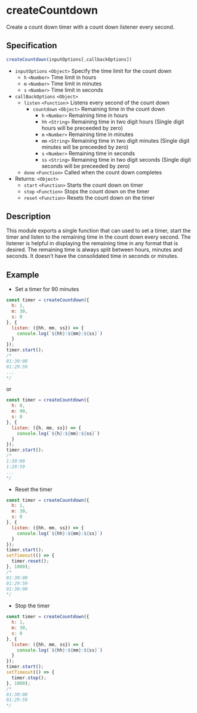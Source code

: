 # createCountdown
Create a count down timer with a count down listener every second.

## Specification
```javascript
createCountdown(inputOptions[,callbackOptions])
```
* `inputOptions` `<Object>` Specify the time limit for the count down
    * `h` `<Number>` Time limit in hours
    * `m` `<Number>` Time limit in minutes
    * `s` `<Number>` Time limit in seconds
* `callBackOptions` `<Object>`
    * `listen` `<Function`> Listens every second of the count down
        * `countdown` `<Object>` Remaining time in the count down
            * `h` `<Number>` Remaining time in hours
            * `hh` `<String>` Remaining time in two digit hours (Single digit hours will be preceeded by zero)
            * `m` `<Number>` Remaining time in minutes
            * `mm` `<String>` Remaining time in two digit minutes (Single digit minutes will be preceeded by zero)
            * `s` `<Number>` Remaining time in seconds
            * `ss` `<String>` Remaining time in two digit seconds (Single digit seconds will be preceeded by zero)
    * `done` `<Function>` Called when the count down completes
* Returns: `<Object>`
    * `start` `<Function>` Starts the count down on timer
    * `stop` `<Function>` Stops the count down on the timer
    * `reset` `<Function>` Resets the count down on the timer

## Description
This module exports a single function that can used to set a timer, start the timer and listen to the remaining time in the count down every second. The listener is helpful in displaying the remaining time in any format that is desired. The remaining time is always split between hours, minutes and seconds. It doesn't have the consolidated time in seconds or minutes.

## Example
* Set a timer for 90 minutes
```javascript
const timer = createCountdown({
  h: 1,
  m: 30,
  s: 0  
}, {
  listen: ({hh, mm, ss}) => {
    console.log(`${hh}:${mm}:${ss}`)
  }
});
timer.start();
/*
01:30:00
01:29:59
...
*/
```
or
```javascript
const timer = createCountdown({
  h: 0,
  m: 90,
  s: 0  
}, {
  listen: ({h, mm, ss}) => {
    console.log(`${h}:${mm}:${ss}`)
  }
});
timer.start();
/*
1:30:00
1:29:59
...
*/
```
* Reset the timer
```javascript
const timer = createCountdown({
  h: 1,
  m: 30,
  s: 0  
}, {
  listen: ({hh, mm, ss}) => {
    console.log(`${hh}:${mm}:${ss}`)
  }
});
timer.start();
setTimeout(() => {
  timer.reset();
}, 1000);
/*
01:30:00
01:29:59
01:30:00
*/
```
* Stop the timer
```javascript
const timer = createCountdown({
  h: 1,
  m: 30,
  s: 0  
}, {
  listen: ({hh, mm, ss}) => {
    console.log(`${hh}:${mm}:${ss}`)
  }
});
timer.start();
setTimeout(() => {
  timer.stop();
}, 1000);
/*
01:30:00
01:29:59
*/
```